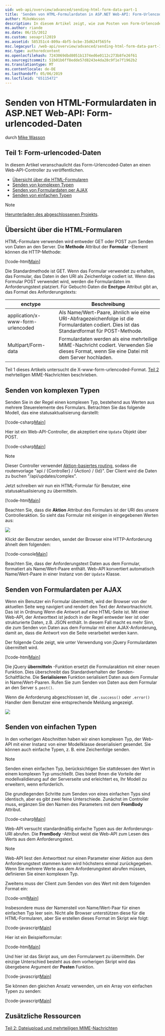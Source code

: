 ```yaml
---
uid: web-api/overview/advanced/sending-html-form-data-part-1
title: 'Senden von HTML-Formulardaten in ASP.NET Web-API: Form-Urlencoded-Daten - ASP.NET 4.x'
author: MikeWasson
description: In diesem Artikel zeigt, wie zum Posten von Form-Urlencoded-Daten an einen Web-API-Controller in ASP.NET 4.x
ms.author: riande
ms.date: 06/15/2012
ms.custom: seoapril2019
ms.assetid: 585351c4-809a-4bf5-bcbe-35d624f565fe
msc.legacyurl: /web-api/overview/advanced/sending-html-form-data-part-1
msc.type: authoredcontent
ms.openlocfilehash: 7243069dbd8051b1374ed6e0112c273b8fe26f61
ms.sourcegitcommit: 51b01b6ff8edde57d8243e4da28c9f1e7f1962b2
ms.translationtype: MT
ms.contentlocale: de-DE
ms.lasthandoff: 05/06/2019
ms.locfileid: "65115472"
---
```

# <a name="sending-html-form-data-in-aspnet-web-api-form-urlencoded-data"></a>Senden von HTML-Formulardaten in ASP.NET Web-API: Form-urlencoded-Daten

durch [Mike Wasson](https://github.com/MikeWasson)

## <a name="part-1-form-urlencoded-data"></a>Teil 1: Form-urlencoded-Daten

In diesem Artikel veranschaulicht das Form-Urlencoded-Daten an einen Web-API-Controller zu veröffentlichen.

- [Übersicht über die HTML-Formularen](#overview_of_html_forms)
- [Senden von komplexen Typen](#sending_complex_types)
- [Senden von Formulardaten per AJAX](#sending_form_data_via_ajax)
- [Senden von einfachen Typen](#sending_simple_types)

> [!NOTE]
> [Herunterladen des abgeschlossenen Projekts](https://code.msdn.microsoft.com/ASPNET-Web-API-Sending-a6f9d007).

<a id="overview_of_html_forms"></a>
## <a name="overview-of-html-forms"></a>Übersicht über die HTML-Formularen

HTML-Formulare verwenden wird entweder GET oder POST zum Senden von Daten an den Server. Die **Methode** Attribut der **Formular** -Element können die HTTP-Methode:

[!code-html[Main](sending-html-form-data-part-1/samples/sample1.html)]

Die Standardmethode ist GET. Wenn das Formular verwendet zu erhalten, das Formular, das Daten in den URI als Zeichenfolge codiert ist. Wenn das Formular POST verwendet wird, werden die Formulardaten im Anforderungstext platziert. Für Gebucht-Daten die **Enctype** Attribut gibt an, das Format des Anforderungstexts:

| enctype | Beschreibung |
| --- | --- |
| application/x-www-form-urlencoded | Als Name/Wert-Paare, ähnlich wie eine URI-Abfragezeichenfolge ist die Formulardaten codiert. Dies ist das Standardformat für POST-Methode. |
| Multipart/Form-data | Formulardaten werden als eine mehrteilige MIME-Nachricht codiert. Verwenden Sie dieses Format, wenn Sie eine Datei mit dem Server hochladen. |

Teil 1 dieses Artikels untersucht die X-www-form-urlencoded-Format. [Teil 2](sending-html-form-data-part-2.md) mehrteiligen MIME-Nachrichten beschrieben.

<a id="sending_complex_types"></a>
## <a name="sending-complex-types"></a>Senden von komplexen Typen

Senden Sie in der Regel einen komplexen Typ, bestehend aus Werten aus mehrere Steuerelemente des Formulars. Betrachten Sie das folgende Modell, das eine statusaktualisierung darstellt:

[!code-csharp[Main](sending-html-form-data-part-1/samples/sample2.cs)]

Hier ist ein Web-API-Controller, die akzeptiert eine `Update` Objekt über POST.

[!code-csharp[Main](sending-html-form-data-part-1/samples/sample3.cs)]

> [!NOTE]
> Dieser Controller verwendet [Aktion-basiertes routing](../web-api-routing-and-actions/routing-in-aspnet-web-api.md#routing_by_action_name), sodass die routenvorlage &quot;api / {Controller} / {Action} / {Id}&quot;. Der Client wird die Daten zu buchen &quot;/api/updates/complex&quot;.

Jetzt schreiben wir nun ein HTML-Formular für Benutzer, eine statusaktualisierung zu übermitteln.

[!code-html[Main](sending-html-form-data-part-1/samples/sample4.html)]

Beachten Sie, dass die **Aktion** Attribut des Formulars ist der URI des unsere Controlleraktion. So sieht das Formular mit einigen in eingegebenen Werten aus:

![](sending-html-form-data-part-1/_static/image1.png)

Klickt der Benutzer senden, sendet der Browser eine HTTP-Anforderung ähnelt dem folgenden:

[!code-console[Main](sending-html-form-data-part-1/samples/sample5.cmd)]

Beachten Sie, dass der Anforderungstext Daten aus dem Formular, formatiert als Name/Wert-Paare enthält. Web-API konvertiert automatisch Name/Wert-Paare in einer Instanz von der `Update` Klasse.

<a id="sending_form_data_via_ajax"></a>
## <a name="sending-form-data-via-ajax"></a>Senden von Formulardaten per AJAX

Wenn ein Benutzer ein Formular übermittelt, wird der Browser von der aktuellen Seite weg navigiert und rendert den Text der Antwortnachricht. Das ist in Ordnung Wenn die Antwort auf eine HTML-Seite ist. Mit einer Web-API, der Antworttext ist jedoch in der Regel entweder leer ist oder strukturierte Daten, z.B. JSON enthält. In diesem Fall macht es mehr Sinn, die zum Senden von Daten aus dem Formular mit einer AJAX-Anforderung, damit an, dass die Antwort von die Seite verarbeitet werden kann.

Der folgende Code zeigt, wie unter Verwendung von jQuery Formulardaten übermittelt wird.

[!code-html[Main](sending-html-form-data-part-1/samples/sample6.html)]

Die jQuery **übermitteln** -Funktion ersetzt die Formularaktion mit einer neuen Funktion. Dies überschreibt das Standardverhalten der Senden-Schaltfläche. Die **Serialisieren** Funktion serialisiert Daten aus dem Formular in Name/Wert-Paaren. Rufen Sie zum Senden von Daten aus dem Formular an den Server `$.post()`.

Wenn die Anforderung abgeschlossen ist, die `.success()` oder `.error()` Handler dem Benutzer eine entsprechende Meldung angezeigt.

![](sending-html-form-data-part-1/_static/image2.png)

<a id="sending_simple_types"></a>
## <a name="sending-simple-types"></a>Senden von einfachen Typen

In den vorherigen Abschnitten haben wir einen komplexen Typ, der Web-API mit einer Instanz von einer Modellklasse deserialisiert gesendet. Sie können auch einfache Typen, z. B. eine Zeichenfolge senden.

> [!NOTE]
> Senden einen einfachen Typ, berücksichtigen Sie stattdessen den Wert in einem komplexen Typ umschließt. Dies bietet Ihnen die Vorteile der modellvalidierung auf der Serverseite und erleichtert es, Ihr Modell zu erweitern, wenn erforderlich.

Die grundlegenden Schritte zum Senden von eines einfachen Typs sind identisch, aber es gibt zwei feine Unterschiede. Zunächst im Controller muss, ergänzen Sie den Namen des Parameters mit dem **FromBody** Attribut.

[!code-csharp[Main](sending-html-form-data-part-1/samples/sample7.cs?highlight=3)]

Web-API versucht standardmäßig einfache Typen aus der Anforderungs-URI abrufen. Die **FromBody** -Attribut weist die Web-API zum Lesen des Werts aus dem Anforderungstext.

> [!NOTE]
> Web-API liest den Antworttext nur einen Parameter einer Aktion aus dem Anforderungstext stammen kann wird höchstens einmal zurückgegeben. Wenn Sie mehrere Werte aus dem Anforderungstext abrufen müssen, definieren Sie einen komplexen Typ.

Zweitens muss der Client zum Senden von des Wert mit dem folgenden Format ein:

[!code-xml[Main](sending-html-form-data-part-1/samples/sample8.xml)]

Insbesondere muss der Namensteil von Name/Wert-Paar für einen einfachen Typ leer sein. Nicht alle Browser unterstützen diese für die HTML-Formularen, aber Sie erstellen dieses Format im Skript wie folgt:

[!code-javascript[Main](sending-html-form-data-part-1/samples/sample9.js)]

Hier ist ein Beispielformular:

[!code-html[Main](sending-html-form-data-part-1/samples/sample10.html)]

Und hier ist das Skript aus, um den Formularwert zu übermitteln. Der einzige Unterschied besteht aus dem vorherigen Skript wird das übergebene Argument der **Posten** Funktion.

[!code-javascript[Main](sending-html-form-data-part-1/samples/sample11.js?highlight=2)]

Sie können den gleichen Ansatz verwenden, um ein Array von einfachen Typen zu senden:

[!code-javascript[Main](sending-html-form-data-part-1/samples/sample12.js)]

## <a name="additional-resources"></a>Zusätzliche Ressourcen

[Teil 2: Dateiupload und mehrteiligen MIME-Nachrichten](sending-html-form-data-part-2.md)
